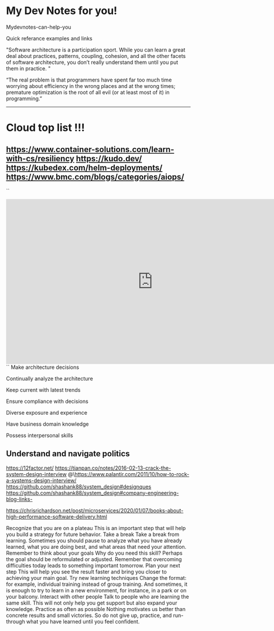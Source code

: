 # My Dev Notes for you!
Mydevnotes-can-help-you

Quick referance examples and links 

"Software architecture is a participation sport. While you can learn a great deal about practices, patterns, coupling, cohesion, and all the other facets of software architecture, you don’t really understand them until you put them in practice. "

“The real problem is that programmers have spent far too much time worrying about efficiency in the wrong places and at the wrong times; premature optimization is the root of all evil (or at least most of it) in programming.”


------------------

# Cloud top list !!! 
https://www.container-solutions.com/learn-with-cs/resiliency
https://kudo.dev/
https://kubedex.com/helm-deployments/
https://www.bmc.com/blogs/categories/aiops/
--------------------------------------------
``
<iframe style="border:none" width="800" height="450" src="https://whimsical.com/embed/PREWe7bY1bzGbRxwbHmkmD"></iframe>
``
Make architecture decisions

Continually analyze the architecture


Keep current with latest trends

Ensure compliance with decisions

Diverse exposure and experience

Have business domain knowledge

Possess interpersonal skills

Understand and navigate politics
--------------------------------------------
https://12factor.net/ 
https://tianpan.co/notes/2016-02-13-crack-the-system-design-interview @\https://www.palantir.com/2011/10/how-to-rock-a-systems-design-interview/  https://github.com/shashank88/system_design#designques
https://github.com/shashank88/system_design#company-engineering-blog-links-

https://chrisrichardson.net/post/microservices/2020/01/07/books-about-high-performance-software-delivery.html


Recognize that you are on a plateau
This is an important step that will help you build a strategy for future behavior.
Take a break
Take a break from learning. Sometimes you should pause to analyze what you have already learned, what you are doing best, and what areas that need your attention. 
Remember to think about your goals
Why do you need this skill? Perhaps the goal should be reformulated or adjusted. Remember that overcoming difficulties today leads to something important tomorrow.
Plan your next step
This will help you see the result faster and bring you closer to achieving your main goal.
Try new learning techniques
Change the format: for example, individual training instead of group training. And sometimes, it is enough to try to learn in a new environment, for instance, in a park or on your balcony.
Interact with other people
Talk to people who are learning the same skill. This will not only help you get support but also expand your knowledge.
Practice as often as possible
Nothing motivates us better than concrete results and small victories. So do not give up, practice, and run-through what you have learned until you feel confident. 

